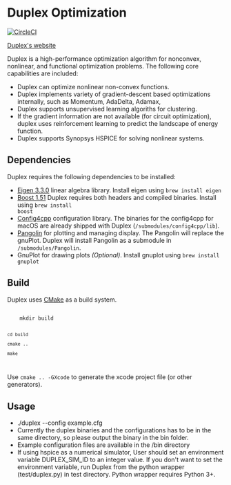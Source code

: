 # Duplex Optimization

[![CircleCI](https://circleci.com/gh/ahmadyan/Duplex.svg?style=svg)](https://circleci.com/gh/ahmadyan/Duplex)

[Duplex's website](http://ahmadyan.github.io/Duplex/)

Duplex is a high-performance optimization algorithm for nonconvex, nonlinear, and functional optimization problems. The following core capabilities are included:

* Duplex can optimize nonlinear non-convex functions.
* Duplex implements variety of gradient-descent based optimizations internally, such as Momentum, AdaDelta, Adamax, 
* Duplex supports unsupervised learning algoriths for clustering. 
* If the gradient information are not available (for circuit optimization), duplex uses reinforcement learning to predict the landscape of energy function.
* Duplex supports Synopsys HSPICE for solving nonlinear systems.

## Dependencies

Duplex requires the following dependencies to be installed:

* [Eigen 3.3.0](http://eigen.tuxfamily.org) linear algebra library. Install eigen using 
		<code>brew install eigen</code>
* [Boost 1.51](http://www.boost.org) Duplex requires both headers and compiled binaries. Install using <code>brew install boost</code>
* [Config4cpp](http://www.config4star.org/) configuration library. The binaries for the config4cpp for macOS are already shipped with Duplex (<code>/submodules/config4cpp/lib</code>).
* [Pangolin](https://github.com/stevenlovegrove/Pangolin) for plotting and managing display. The Pangolin will replace the gnuPlot. Duplex will install Pangolin as a submodule in <code>/submodules/Pangolin</code>.
* GnuPlot for drawing plots *(Optional)*. Install gnuplot using
	<code>brew install gnuplot</code>

## Build
Duplex uses [CMake](www.cmake.org) as a build system.

<code>
	mkdir build
	
	cd build
	
	cmake ..
	
	make
</code>

Use <code>cmake .. -GXcode</code> to generate the xcode project file (or other generators).

## Usage
* ./duplex --config example.cfg
* Currently the duplex binaries and the configurations has to be in the same directory, so please output the binary in the bin folder.
* Example configuration files are available in the /bin directory
* If using hspice as a numerical simulator, User should set an environment variable DUPLEX_SIM_ID to an integer value. If you don't want to set the environment variable, run Duplex from the python wrapper (test/duplex.py) in test directory. Python wrapper requires Python 3+.
